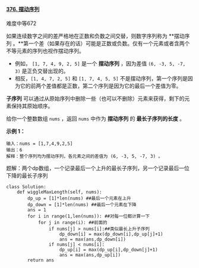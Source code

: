 #### [376. 摆动序列](https://leetcode-cn.com/problems/wiggle-subsequence/)

难度中等672

如果连续数字之间的差严格地在正数和负数之间交替，则数字序列称为 **摆动序列 。**第一个差（如果存在的话）可能是正数或负数。仅有一个元素或者含两个不等元素的序列也视作摆动序列。

- 例如， `[1, 7, 4, 9, 2, 5]` 是一个 **摆动序列** ，因为差值 `(6, -3, 5, -7, 3)` 是正负交替出现的。
- 相反，`[1, 4, 7, 2, 5]` 和 `[1, 7, 4, 5, 5]` 不是摆动序列，第一个序列是因为它的前两个差值都是正数，第二个序列是因为它的最后一个差值为零。

**子序列** 可以通过从原始序列中删除一些（也可以不删除）元素来获得，剩下的元素保持其原始顺序。

给你一个整数数组 `nums` ，返回 `nums` 中作为 **摆动序列** 的 **最长子序列的长度** 。

 

**示例 1：**

```
输入：nums = [1,7,4,9,2,5]
输出：6
解释：整个序列均为摆动序列，各元素之间的差值为 (6, -3, 5, -7, 3) 。
```



题解：两个dp数组，一个记录最后一个上升的最长子序列，另一个记录最后一位下降的最长子序列

```
class Solution:
    def wiggleMaxLength(self, nums):
        dp_up = [1]*len(nums) ##最后一个元素在上升
        dp_down = [1]*len(nums) ##最后一个元素在下降
        ans = 1
        for i in range(1,len(nums)): ##对每一位都计算一下
            for j in range(i): ##前面的
                if nums[j] > nums[i]:##类似最长上升子序列
                    dp_down[i] = max(dp_down[i],dp_up[j]+1)
                    ans = max(ans,dp_down[i])
                if nums[j] < nums[i]:
                    dp_up[i] = max(dp_up[i],dp_down[j]+1)
                    ans = max(ans,dp_up[i])
        return ans
```

